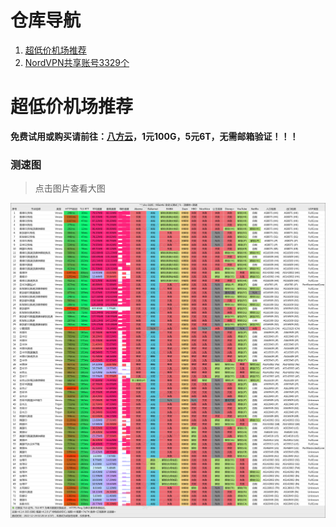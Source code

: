 # 仓库导航
1. [超低价机场推荐](https://github.com/hjyvip/xingtian/blob/main/README.md)
1. [NordVPN共享账号3329个](https://github.com/hjyvip/xingtian/blob/main/NordVPN%E5%85%B1%E4%BA%AB%E8%B4%A6%E5%8F%B73329%E4%B8%AA)
# 超低价机场推荐

**免费试用或购买请前往：[八方云](https://user.bafang.ga/)，1元100G，5元6T，无需邮箱验证！！！**

### 测速图
> 点击图片查看大图

![测速图](./20221224.png)

